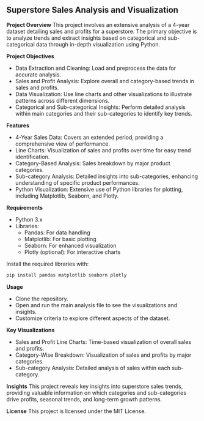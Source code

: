 
## Superstore Sales Analysis and Visualization
**Project Overview**
This project involves an extensive analysis of a 4-year dataset detailing sales and profits for a superstore. The primary objective is to analyze trends and extract insights based on categorical and sub-categorical data through in-depth visualization using Python.

**Project Objectives**
- Data Extraction and Cleaning: Load and preprocess the data for accurate analysis.
- Sales and Profit Analysis: Explore overall and category-based trends in sales and profits.
- Data Visualization: Use line charts and other visualizations to illustrate patterns across different dimensions.
- Categorical and Sub-categorical Insights: Perform detailed analysis within main categories and their sub-categories to identify key trends.

**Features**
- 4-Year Sales Data: Covers an extended period, providing a comprehensive view of performance.
- Line Charts: Visualization of sales and profits over time for easy trend identification.
- Category-Based Analysis: Sales breakdown by major product categories.
- Sub-category Analysis: Detailed insights into sub-categories, enhancing understanding of specific product performances.
- Python Visualization: Extensive use of Python libraries for plotting, including Matplotlib, Seaborn, and Plotly.

**Requirements**
- Python 3.x
- Libraries:
  - Pandas: For data handling
  - Matplotlib: For basic plotting
  - Seaborn: For enhanced visualization
  - Plotly (optional): For interactive charts

Install the required libraries with:
```bash
pip install pandas matplotlib seaborn plotly
```

**Usage**
- Clone the repository.
- Open and run the main analysis file to see the visualizations and insights.
- Customize criteria to explore different aspects of the dataset.

**Key Visualizations**
- Sales and Profit Line Charts: Time-based visualization of overall sales and profits.
- Category-Wise Breakdown: Visualization of sales and profits by major categories.
- Sub-category Analysis: Detailed analysis of sales within each sub-category.

**Insights**
This project reveals key insights into superstore sales trends, providing valuable information on which categories and sub-categories drive profits, seasonal trends, and long-term growth patterns.

**License**
This project is licensed under the MIT License.


